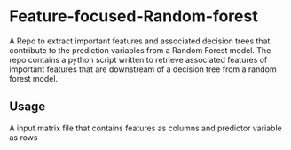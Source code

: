 # Feature-focused-Random-forest

A Repo to extract important features and associated decision trees that contribute to the prediction variables from a Random Forest model. The repo contains a python script written to retrieve associated features of important features that are downstream of a decision tree from a random forest model.

## Usage
A input matrix file that contains features as columns and predictor variable as rows
